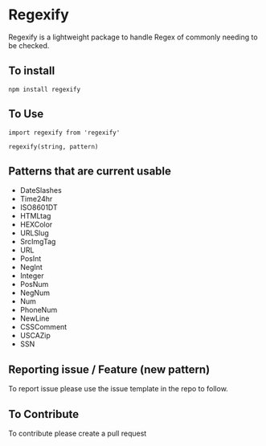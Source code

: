 # Regexify

Regexify is a lightweight package to handle Regex of commonly needing to be checked.

## To install

    npm install regexify

## To Use

    import regexify from 'regexify'

    regexify(string, pattern)

## Patterns that are current usable 

* DateSlashes
* Time24hr
* ISO8601DT
* HTMLtag
* HEXColor
* URLSlug
* SrcImgTag
* URL
* PosInt
* NegInt
* Integer
* PosNum
* NegNum
* Num
* PhoneNum
* NewLine
* CSSComment
* USCAZip
* SSN

## Reporting issue / Feature (new pattern)

To report issue please use the issue template in the repo to follow.

## To Contribute

To contribute please create a pull request
